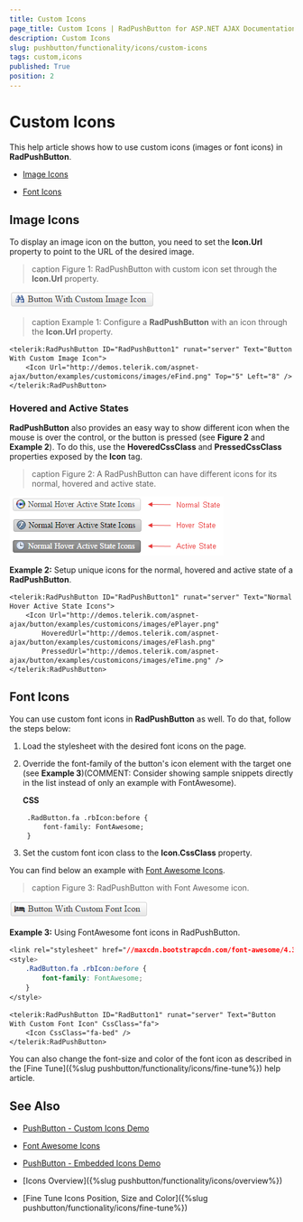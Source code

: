 ```yaml
---
title: Custom Icons
page_title: Custom Icons | RadPushButton for ASP.NET AJAX Documentation
description: Custom Icons
slug: pushbutton/functionality/icons/custom-icons
tags: custom,icons
published: True
position: 2
---
```


# Custom Icons

This help article shows how to use custom icons (images or font icons) in **RadPushButton**.

* [Image Icons](#image-icons)

* [Font Icons](#font-icons)

## Image Icons

To display an image icon on the button, you need to set the **Icon.Url** property to point to the URL of the desired image.

>caption Figure 1: RadPushButton with custom icon set through the **Icon.Url** property.

![Icons](images/button-custom-icon-url.png)

>caption Example 1: Configure a **RadPushButton** with an icon through the **Icon.Url** property.

````ASP.NET
<telerik:RadPushButton ID="RadPushButton1" runat="server" Text="Button With Custom Image Icon">
	<Icon Url="http://demos.telerik.com/aspnet-ajax/button/examples/customicons/images/eFind.png" Top="5" Left="8" />
</telerik:RadPushButton>
````

### Hovered and Active States

**RadPushButton** also provides an easy way to show different icon when the mouse is over the control, or the button is pressed (see **Figure 2** and **Example 2**). To do this, use the **HoveredCssClass** and **PressedCssClass** properties exposed by the **Icon** tag.

>caption Figure 2: A RadPushButton can have different icons for its normal, hovered and active state.

![RadPushButton icons normal hovered pressed](images/button_icons_normal_hovered_pressed.png)

**Example 2:** Setup unique icons for the normal, hovered and active state of a **RadPushButton**.

````ASP.NET
<telerik:RadPushButton ID="RadPushButton1" runat="server" Text="Normal Hover Active State Icons">
	<Icon Url="http://demos.telerik.com/aspnet-ajax/button/examples/customicons/images/ePlayer.png"
		HoveredUrl="http://demos.telerik.com/aspnet-ajax/button/examples/customicons/images/eFlash.png"
		PressedUrl="http://demos.telerik.com/aspnet-ajax/button/examples/customicons/images/eTime.png" />
</telerik:RadPushButton>
````

## Font Icons

You can use custom font icons in **RadPushButton** as well. To do that, follow the steps below:

1. Load the stylesheet with the desired font icons on the page.

1. Override the font-family of the button's icon element with the target one (see **Example 3**)(COMMENT: Consider showing sample snippets directly in the list instead of only an example with FontAwesome).

	**CSS**

		.RadButton.fa .rbIcon:before {
			font-family: FontAwesome;
		}

1. Set the custom font icon class to the **Icon.CssClass** property.

You can find below an example with [Font Awesome Icons](https://fortawesome.github.io/Font-Awesome/icons/).

>caption Figure 3: RadPushButton with Font Awesome icon.

![Button Custon Icon CssClass](images/button-custom-icon-cssclass.png)

**Example 3:** Using FontAwesome font icons in RadPushButton.

````CSS
<link rel="stylesheet" href="//maxcdn.bootstrapcdn.com/font-awesome/4.3.0/css/font-awesome.min.css" />
<style>
	.RadButton.fa .rbIcon:before {
		font-family: FontAwesome;
	}
</style>
````

````ASP.NET
<telerik:RadPushButton ID="RadButton1" runat="server" Text="Button With Custom Font Icon" CssClass="fa">
	<Icon CssClass="fa-bed" />
</telerik:RadPushButton>
````

You can also change the font-size and color of the font icon as described in the [Fine Tune]({%slug pushbutton/functionality/icons/fine-tune%}) help article.

## See Also

 * [PushButton - Custom Icons Demo](http://demos.telerik.com/aspnet-ajax/pushbutton/functionality/custom-icons/defaultcs.aspx)

 * [Font Awesome Icons](https://fortawesome.github.io/Font-Awesome/icons/)
 
 * [PushButton - Embedded Icons Demo](http://demos.telerik.com/aspnet-ajax/pushbutton/functionality/embedded-icons/defaultcs.aspx)
 
 * [Icons Overview]({%slug pushbutton/functionality/icons/overview%})
 
 * [Fine Tune Icons Position, Size and Color]({%slug pushbutton/functionality/icons/fine-tune%})
 
 